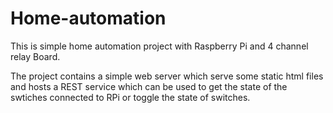 # Home-automation
This is simple home automation project with Raspberry Pi and 4 channel relay Board.

The project contains a simple web server which serve some static html files and hosts a REST service which can be used to get the state of the swtiches connected to RPi or toggle the state of switches.

